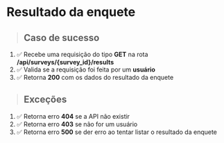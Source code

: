 # Resultado da enquete

> ## Caso de sucesso

1. :white_check_mark: Recebe uma requisição do tipo **GET** na rota **/api/surveys/{survey_id}/results**
2. :white_check_mark: Valida se a requisição foi feita por um **usuário**
3. :white_check_mark: Retorna **200** com os dados do resultado da enquete

> ## Exceções

1. :white_check_mark: Retorna erro **404** se a API não existir
2. :white_check_mark: Retorna erro **403** se não for um usuário
3. :white_check_mark: Retorna erro **500** se der erro ao tentar listar o resultado da enquete